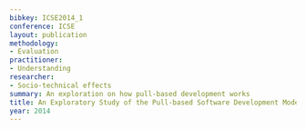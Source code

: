 ```yaml
---
bibkey: ICSE2014_1
conference: ICSE
layout: publication
methodology:
- Evaluation
practitioner:
- Understanding
researcher:
- Socio-technical effects
summary: An exploration on how pull-based development works
title: An Exploratory Study of the Pull-based Software Development Model
year: 2014
---
```

